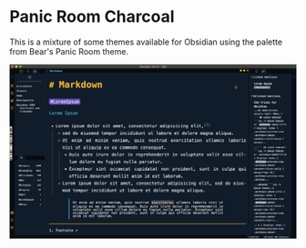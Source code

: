 # Panic Room Charcoal

This is a mixture of some themes available for Obsidian using the palette from Bear's Panic Room theme.

![](panic.png)
